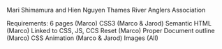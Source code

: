 Mari Shimamura and Hien Nguyen Thames River Anglers Association

Requirements:
6 pages (Marco)
CSS3 (Marco & Jarod)
Semantic HTML (Marco)
Linked to CSS, JS, CCS Reset (Marco)
Proper Document outline (Marco)
CSS Animation (Marco & Jarod)
Images (All) 
